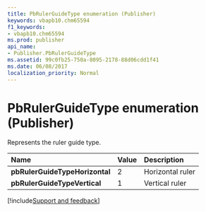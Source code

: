 ```yaml
---
title: PbRulerGuideType enumeration (Publisher)
keywords: vbapb10.chm65594
f1_keywords:
- vbapb10.chm65594
ms.prod: publisher
api_name:
- Publisher.PbRulerGuideType
ms.assetid: 99c0fb25-750a-8095-2178-88d06cdd1f41
ms.date: 06/08/2017
localization_priority: Normal
---
```



# PbRulerGuideType enumeration (Publisher)

Represents the ruler guide type.



|Name|Value|Description|
|:-----|:-----|:-----|
| **pbRulerGuideTypeHorizontal**|2|Horizontal ruler|
| **pbRulerGuideTypeVertical**|1|Vertical ruler|

[!include[Support and feedback](~/includes/feedback-boilerplate.md)]